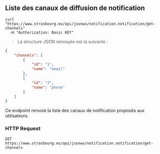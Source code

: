 ## Liste des canaux de diffusion de notification

```shell
curl "https://www.strasbourg.eu/api/jsonws/notification.notification/get-channels"
  -H "Authorization: Basic KEY"
```

> La structure JSON renvoyée est la suivante :

```json
{
    "channels": [
        {
            "id": "1",
            "name": "email"
        },
        {
            "id": "2",
            "name": "phone"
        }
    ]
}
```

Ce endpoint renvoie la liste des canaux de notification proposés aux utilisateurs.

### HTTP Request

`GET https://www.strasbourg.eu/api/jsonws/notification.notification/get-channels`



